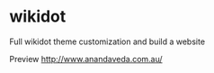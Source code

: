 # wikidot
Full wikidot theme customization and build a website

Preview http://www.anandaveda.com.au/
